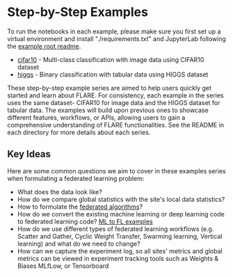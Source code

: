 #  Step-by-Step Examples

To run the notebooks in each example, please make sure you first set up a virtual environment and install "./requirements.txt" and JupyterLab following the [example root readme](../README.md).

* [cifar10](cifar10) - Multi-class classification with image data using CIFAR10 dataset
* [higgs](higgs) - Binary classification with tabular data using HIGGS dataset

These step-by-step example series are aimed to help users quickly get started and learn about FLARE.
For consistency, each example in the series uses the same dataset- CIFAR10 for image data and the HIGGS dataset for tabular data.
The examples will build upon previous ones to showcase different features, workflows, or APIs, allowing users to gain a comprehensive understanding of FLARE functionalities. See the README in each directory for more details about each series.

## Key Ideas

Here are some common questions we aim to cover in these examples series when formulating a federated learning problem:

* What does the data look like?
* How do we compare global statistics with the site's local data statistics? 
* How to formulate the [federated algorithms](https://developer.download.nvidia.com/healthcare/clara/docs/federated_traditional_machine_learning_algorithms.pdf)?
* How do we convert the existing machine learning or deep learning code to federated learning code? [ML to FL examples](https://github.com/NVIDIA/NVFlare/blob/main/examples/hello-world/ml-to-fl/README.md)
* How do we use different types of federated learning workflows (e.g. Scatter and Gather, Cyclic Weight Transfer, Swarming learning,
Vertical learning) and what do we need to change?
* How can we capture the experiment log, so all sites' metrics and global metrics can be viewed in experiment tracking tools such as Weights & Biases MLfLow, or Tensorboard
